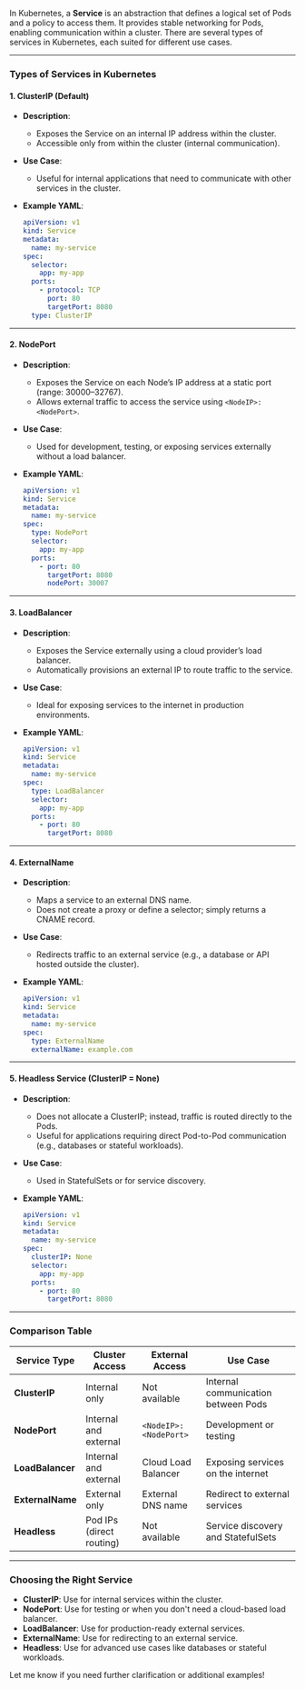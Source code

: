 In Kubernetes, a **Service** is an abstraction that defines a logical set of Pods and a policy to access them. It provides stable networking for Pods, enabling communication within a cluster. There are several types of services in Kubernetes, each suited for different use cases.

---

### **Types of Services in Kubernetes**

#### **1. ClusterIP (Default)**
- **Description**:
    - Exposes the Service on an internal IP address within the cluster.
    - Accessible only from within the cluster (internal communication).
- **Use Case**:
    - Useful for internal applications that need to communicate with other services in the cluster.

- **Example YAML**:
  ```yaml
  apiVersion: v1
  kind: Service
  metadata:
    name: my-service
  spec:
    selector:
      app: my-app
    ports:
      - protocol: TCP
        port: 80
        targetPort: 8080
    type: ClusterIP
  ```

---

#### **2. NodePort**
- **Description**:
    - Exposes the Service on each Node’s IP address at a static port (range: 30000–32767).
    - Allows external traffic to access the service using `<NodeIP>:<NodePort>`.
- **Use Case**:
    - Used for development, testing, or exposing services externally without a load balancer.

- **Example YAML**:
  ```yaml
  apiVersion: v1
  kind: Service
  metadata:
    name: my-service
  spec:
    type: NodePort
    selector:
      app: my-app
    ports:
      - port: 80
        targetPort: 8080
        nodePort: 30007
  ```

---

#### **3. LoadBalancer**
- **Description**:
    - Exposes the Service externally using a cloud provider’s load balancer.
    - Automatically provisions an external IP to route traffic to the service.
- **Use Case**:
    - Ideal for exposing services to the internet in production environments.

- **Example YAML**:
  ```yaml
  apiVersion: v1
  kind: Service
  metadata:
    name: my-service
  spec:
    type: LoadBalancer
    selector:
      app: my-app
    ports:
      - port: 80
        targetPort: 8080
  ```

---

#### **4. ExternalName**
- **Description**:
    - Maps a service to an external DNS name.
    - Does not create a proxy or define a selector; simply returns a CNAME record.
- **Use Case**:
    - Redirects traffic to an external service (e.g., a database or API hosted outside the cluster).

- **Example YAML**:
  ```yaml
  apiVersion: v1
  kind: Service
  metadata:
    name: my-service
  spec:
    type: ExternalName
    externalName: example.com
  ```

---

#### **5. Headless Service (ClusterIP = None)**
- **Description**:
    - Does not allocate a ClusterIP; instead, traffic is routed directly to the Pods.
    - Useful for applications requiring direct Pod-to-Pod communication (e.g., databases or stateful workloads).
- **Use Case**:
    - Used in StatefulSets or for service discovery.

- **Example YAML**:
  ```yaml
  apiVersion: v1
  kind: Service
  metadata:
    name: my-service
  spec:
    clusterIP: None
    selector:
      app: my-app
    ports:
      - port: 80
        targetPort: 8080
  ```

---

### **Comparison Table**

| **Service Type**   | **Cluster Access**        | **External Access**       | **Use Case**                        |
|---------------------|---------------------------|----------------------------|--------------------------------------|
| **ClusterIP**       | Internal only            | Not available              | Internal communication between Pods |
| **NodePort**        | Internal and external    | `<NodeIP>:<NodePort>`      | Development or testing              |
| **LoadBalancer**    | Internal and external    | Cloud Load Balancer        | Exposing services on the internet   |
| **ExternalName**    | External only            | External DNS name          | Redirect to external services       |
| **Headless**        | Pod IPs (direct routing) | Not available              | Service discovery and StatefulSets  |

---

### **Choosing the Right Service**
- **ClusterIP**: Use for internal services within the cluster.
- **NodePort**: Use for testing or when you don't need a cloud-based load balancer.
- **LoadBalancer**: Use for production-ready external services.
- **ExternalName**: Use for redirecting to an external service.
- **Headless**: Use for advanced use cases like databases or stateful workloads.

Let me know if you need further clarification or additional examples!